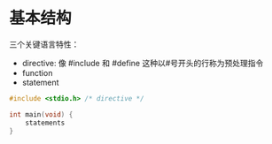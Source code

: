 # 基本结构

三个关键语言特性：

- directive: 像 #include 和 #define 这种以#号开头的行称为预处理指令
- function
- statement

```c
#include <stdio.h> /* directive */

int main(void) {
    statements
}
```
